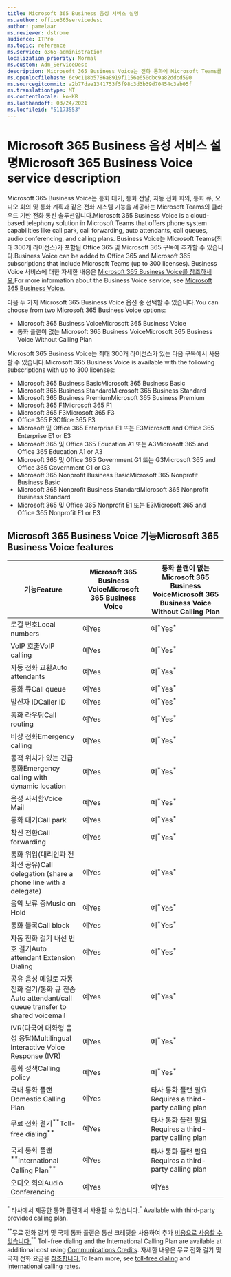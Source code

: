 ```yaml
---
title: Microsoft 365 Business 음성 서비스 설명
ms.author: office365servicedesc
author: pamelaar
ms.reviewer: dstrome
audience: ITPro
ms.topic: reference
ms.service: o365-administration
localization_priority: Normal
ms.custom: Adm_ServiceDesc
description: Microsoft 365 Business Voice는 전화 통화에 Microsoft Teams를 사용할 수 있는 추가 기능 서비스입니다. 전화 시스템, 국내 통화 플랜, SMS 및 오디오 회의가 결합됩니다.
ms.openlocfilehash: 6c9c118b5786a8919f1156e650dbc9a82ddcd590
ms.sourcegitcommit: a2b77dae1341753f5f98c3d3b39d70454c3ab05f
ms.translationtype: MT
ms.contentlocale: ko-KR
ms.lasthandoff: 03/24/2021
ms.locfileid: "51173553"
---
```

# <a name="microsoft-365-business-voice-service-description"></a><span data-ttu-id="38d92-104">Microsoft 365 Business 음성 서비스 설명</span><span class="sxs-lookup"><span data-stu-id="38d92-104">Microsoft 365 Business Voice service description</span></span>

<span data-ttu-id="38d92-105">Microsoft 365 Business Voice는 통화 대기, 통화 전달, 자동 전화 회의, 통화 큐, 오디오 회의 및 통화 계획과 같은 전화 시스템 기능을 제공하는 Microsoft Teams의 클라우드 기반 전화 통신 솔루션입니다.</span><span class="sxs-lookup"><span data-stu-id="38d92-105">Microsoft 365 Business Voice is a cloud-based telephony solution in Microsoft Teams that offers phone system capabilities like call park, call forwarding, auto attendants, call queues, audio conferencing, and calling plans.</span></span> <span data-ttu-id="38d92-106">Business Voice는 Microsoft Teams(최대 300개 라이선스)가 포함된 Office 365 및 Microsoft 365 구독에 추가할 수 있습니다.</span><span class="sxs-lookup"><span data-stu-id="38d92-106">Business Voice can be added to Office 365 and Microsoft 365 subscriptions that include Microsoft Teams (up to 300 licenses).</span></span> <span data-ttu-id="38d92-107">Business Voice 서비스에 대한 자세한 내용은 [Microsoft 365 Business Voice를 참조하세요.](/MicrosoftTeams/business-voice/whats-business-voice)</span><span class="sxs-lookup"><span data-stu-id="38d92-107">For more information about the Business Voice service, see [Microsoft 365 Business Voice](/MicrosoftTeams/business-voice/whats-business-voice).</span></span>

<span data-ttu-id="38d92-108">다음 두 가지 Microsoft 365 Business Voice 옵션 중 선택할 수 있습니다.</span><span class="sxs-lookup"><span data-stu-id="38d92-108">You can choose from two Microsoft 365 Business Voice options:</span></span>

- <span data-ttu-id="38d92-109">Microsoft 365 Business Voice</span><span class="sxs-lookup"><span data-stu-id="38d92-109">Microsoft 365 Business Voice</span></span>
- <span data-ttu-id="38d92-110">통화 플랜이 없는 Microsoft 365 Business Voice</span><span class="sxs-lookup"><span data-stu-id="38d92-110">Microsoft 365 Business Voice Without Calling Plan</span></span>

<span data-ttu-id="38d92-111">Microsoft 365 Business Voice는 최대 300개 라이선스가 있는 다음 구독에서 사용할 수 있습니다.</span><span class="sxs-lookup"><span data-stu-id="38d92-111">Microsoft 365 Business Voice is available with the following subscriptions with up to 300 licenses:</span></span>

- <span data-ttu-id="38d92-112">Microsoft 365 Business Basic</span><span class="sxs-lookup"><span data-stu-id="38d92-112">Microsoft 365 Business Basic</span></span>
- <span data-ttu-id="38d92-113">Microsoft 365 Business Standard</span><span class="sxs-lookup"><span data-stu-id="38d92-113">Microsoft 365 Business Standard</span></span>
- <span data-ttu-id="38d92-114">Microsoft 365 Business Premium</span><span class="sxs-lookup"><span data-stu-id="38d92-114">Microsoft 365 Business Premium</span></span>
- <span data-ttu-id="38d92-115">Microsoft 365 F1</span><span class="sxs-lookup"><span data-stu-id="38d92-115">Microsoft 365 F1</span></span>
- <span data-ttu-id="38d92-116">Microsoft 365 F3</span><span class="sxs-lookup"><span data-stu-id="38d92-116">Microsoft 365 F3</span></span>
- <span data-ttu-id="38d92-117">Office 365 F3</span><span class="sxs-lookup"><span data-stu-id="38d92-117">Office 365 F3</span></span>
- <span data-ttu-id="38d92-118">Microsoft 및 Office 365 Enterprise E1 또는 E3</span><span class="sxs-lookup"><span data-stu-id="38d92-118">Microsoft and Office 365 Enterprise E1 or E3</span></span>
- <span data-ttu-id="38d92-119">Microsoft 365 및 Office 365 Education A1 또는 A3</span><span class="sxs-lookup"><span data-stu-id="38d92-119">Microsoft 365 and Office 365 Education A1 or A3</span></span>
- <span data-ttu-id="38d92-120">Microsoft 365 및 Office 365 Government G1 또는 G3</span><span class="sxs-lookup"><span data-stu-id="38d92-120">Microsoft 365 and Office 365 Government G1 or G3</span></span>
- <span data-ttu-id="38d92-121">Microsoft 365 Nonprofit Business Basic</span><span class="sxs-lookup"><span data-stu-id="38d92-121">Microsoft 365 Nonprofit Business Basic</span></span>
- <span data-ttu-id="38d92-122">Microsoft 365 Nonprofit Business Standard</span><span class="sxs-lookup"><span data-stu-id="38d92-122">Microsoft 365 Nonprofit Business Standard</span></span>
- <span data-ttu-id="38d92-123">Microsoft 365 및 Office 365 Nonprofit E1 또는 E3</span><span class="sxs-lookup"><span data-stu-id="38d92-123">Microsoft 365 and Office 365 Nonprofit E1 or E3</span></span>

## <a name="microsoft-365-business-voice-features"></a><span data-ttu-id="38d92-124">Microsoft 365 Business Voice 기능</span><span class="sxs-lookup"><span data-stu-id="38d92-124">Microsoft 365 Business Voice features</span></span>

| <span data-ttu-id="38d92-125">기능</span><span class="sxs-lookup"><span data-stu-id="38d92-125">Feature</span></span> | <span data-ttu-id="38d92-126">Microsoft 365 Business Voice</span><span class="sxs-lookup"><span data-stu-id="38d92-126">Microsoft 365 Business Voice</span></span> | <span data-ttu-id="38d92-127">통화 플랜이 없는 Microsoft 365 Business Voice</span><span class="sxs-lookup"><span data-stu-id="38d92-127">Microsoft 365 Business Voice Without Calling Plan</span></span> |
|--------------------------------------------------------|------------------------------|---------------------------------------------------|
| <span data-ttu-id="38d92-128">로컬 번호</span><span class="sxs-lookup"><span data-stu-id="38d92-128">Local numbers</span></span> | <span data-ttu-id="38d92-129">예</span><span class="sxs-lookup"><span data-stu-id="38d92-129">Yes</span></span> | <span data-ttu-id="38d92-130">예<sup>\*</sup></span><span class="sxs-lookup"><span data-stu-id="38d92-130">Yes<sup>\*</sup></span></span> |
| <span data-ttu-id="38d92-131">VoIP 호출</span><span class="sxs-lookup"><span data-stu-id="38d92-131">VoIP calling</span></span> | <span data-ttu-id="38d92-132">예</span><span class="sxs-lookup"><span data-stu-id="38d92-132">Yes</span></span> | <span data-ttu-id="38d92-133">예<sup>\*</sup></span><span class="sxs-lookup"><span data-stu-id="38d92-133">Yes<sup>\*</sup></span></span> |
| <span data-ttu-id="38d92-134">자동 전화 교환</span><span class="sxs-lookup"><span data-stu-id="38d92-134">Auto attendants</span></span> | <span data-ttu-id="38d92-135">예</span><span class="sxs-lookup"><span data-stu-id="38d92-135">Yes</span></span> | <span data-ttu-id="38d92-136">예<sup>\*</sup></span><span class="sxs-lookup"><span data-stu-id="38d92-136">Yes<sup>\*</sup></span></span> |
| <span data-ttu-id="38d92-137">통화 큐</span><span class="sxs-lookup"><span data-stu-id="38d92-137">Call queue</span></span> | <span data-ttu-id="38d92-138">예</span><span class="sxs-lookup"><span data-stu-id="38d92-138">Yes</span></span> | <span data-ttu-id="38d92-139">예<sup>\*</sup></span><span class="sxs-lookup"><span data-stu-id="38d92-139">Yes<sup>\*</sup></span></span> |
| <span data-ttu-id="38d92-140">발신자 ID</span><span class="sxs-lookup"><span data-stu-id="38d92-140">Caller ID</span></span> | <span data-ttu-id="38d92-141">예</span><span class="sxs-lookup"><span data-stu-id="38d92-141">Yes</span></span> | <span data-ttu-id="38d92-142">예<sup>\*</sup></span><span class="sxs-lookup"><span data-stu-id="38d92-142">Yes<sup>\*</sup></span></span> |
| <span data-ttu-id="38d92-143">통화 라우팅</span><span class="sxs-lookup"><span data-stu-id="38d92-143">Call routing</span></span> | <span data-ttu-id="38d92-144">예</span><span class="sxs-lookup"><span data-stu-id="38d92-144">Yes</span></span> | <span data-ttu-id="38d92-145">예<sup>\*</sup></span><span class="sxs-lookup"><span data-stu-id="38d92-145">Yes<sup>\*</sup></span></span> |
| <span data-ttu-id="38d92-146">비상 전화</span><span class="sxs-lookup"><span data-stu-id="38d92-146">Emergency calling</span></span> | <span data-ttu-id="38d92-147">예</span><span class="sxs-lookup"><span data-stu-id="38d92-147">Yes</span></span> | <span data-ttu-id="38d92-148">예<sup>\*</sup></span><span class="sxs-lookup"><span data-stu-id="38d92-148">Yes<sup>\*</sup></span></span> |
| <span data-ttu-id="38d92-149">동적 위치가 있는 긴급 통화</span><span class="sxs-lookup"><span data-stu-id="38d92-149">Emergency calling with dynamic location</span></span> | <span data-ttu-id="38d92-150">예</span><span class="sxs-lookup"><span data-stu-id="38d92-150">Yes</span></span> | <span data-ttu-id="38d92-151">예<sup>\*</sup></span><span class="sxs-lookup"><span data-stu-id="38d92-151">Yes<sup>\*</sup></span></span> |
| <span data-ttu-id="38d92-152">음성 사서함</span><span class="sxs-lookup"><span data-stu-id="38d92-152">Voice Mail</span></span> | <span data-ttu-id="38d92-153">예</span><span class="sxs-lookup"><span data-stu-id="38d92-153">Yes</span></span> | <span data-ttu-id="38d92-154">예<sup>\*</sup></span><span class="sxs-lookup"><span data-stu-id="38d92-154">Yes<sup>\*</sup></span></span> |
| <span data-ttu-id="38d92-155">통화 대기</span><span class="sxs-lookup"><span data-stu-id="38d92-155">Call park</span></span> | <span data-ttu-id="38d92-156">예</span><span class="sxs-lookup"><span data-stu-id="38d92-156">Yes</span></span> | <span data-ttu-id="38d92-157">예<sup>\*</sup></span><span class="sxs-lookup"><span data-stu-id="38d92-157">Yes<sup>\*</sup></span></span> |
| <span data-ttu-id="38d92-158">착신 전환</span><span class="sxs-lookup"><span data-stu-id="38d92-158">Call forwarding</span></span> | <span data-ttu-id="38d92-159">예</span><span class="sxs-lookup"><span data-stu-id="38d92-159">Yes</span></span> | <span data-ttu-id="38d92-160">예<sup>\*</sup></span><span class="sxs-lookup"><span data-stu-id="38d92-160">Yes<sup>\*</sup></span></span> |
| <span data-ttu-id="38d92-161">통화 위임(대리인과 전화선 공유)</span><span class="sxs-lookup"><span data-stu-id="38d92-161">Call delegation (share a phone line with a delegate)</span></span> | <span data-ttu-id="38d92-162">예</span><span class="sxs-lookup"><span data-stu-id="38d92-162">Yes</span></span> | <span data-ttu-id="38d92-163">예<sup>\*</sup></span><span class="sxs-lookup"><span data-stu-id="38d92-163">Yes<sup>\*</sup></span></span> |
| <span data-ttu-id="38d92-164">음악 보류 중</span><span class="sxs-lookup"><span data-stu-id="38d92-164">Music on Hold</span></span> | <span data-ttu-id="38d92-165">예</span><span class="sxs-lookup"><span data-stu-id="38d92-165">Yes</span></span> | <span data-ttu-id="38d92-166">예<sup>\*</sup></span><span class="sxs-lookup"><span data-stu-id="38d92-166">Yes<sup>\*</sup></span></span> |
| <span data-ttu-id="38d92-167">통화 블록</span><span class="sxs-lookup"><span data-stu-id="38d92-167">Call block</span></span> | <span data-ttu-id="38d92-168">예</span><span class="sxs-lookup"><span data-stu-id="38d92-168">Yes</span></span> | <span data-ttu-id="38d92-169">예<sup>\*</sup></span><span class="sxs-lookup"><span data-stu-id="38d92-169">Yes<sup>\*</sup></span></span> |
| <span data-ttu-id="38d92-170">자동 전화 걸기 내선 번호 걸기</span><span class="sxs-lookup"><span data-stu-id="38d92-170">Auto attendant Extension Dialing</span></span> | <span data-ttu-id="38d92-171">예</span><span class="sxs-lookup"><span data-stu-id="38d92-171">Yes</span></span> | <span data-ttu-id="38d92-172">예<sup>\*</sup></span><span class="sxs-lookup"><span data-stu-id="38d92-172">Yes<sup>\*</sup></span></span> |
| <span data-ttu-id="38d92-173">공유 음성 메일로 자동 전화 걸기/통화 큐 전송</span><span class="sxs-lookup"><span data-stu-id="38d92-173">Auto attendant/call queue transfer to shared voicemail</span></span> | <span data-ttu-id="38d92-174">예</span><span class="sxs-lookup"><span data-stu-id="38d92-174">Yes</span></span> | <span data-ttu-id="38d92-175">예<sup>\*</sup></span><span class="sxs-lookup"><span data-stu-id="38d92-175">Yes<sup>\*</sup></span></span> |
| <span data-ttu-id="38d92-176">IVR(다국어 대화형 음성 응답)</span><span class="sxs-lookup"><span data-stu-id="38d92-176">Multilingual Interactive Voice Response (IVR)</span></span> | <span data-ttu-id="38d92-177">예</span><span class="sxs-lookup"><span data-stu-id="38d92-177">Yes</span></span> | <span data-ttu-id="38d92-178">예<sup>\*</sup></span><span class="sxs-lookup"><span data-stu-id="38d92-178">Yes<sup>\*</sup></span></span> |
| <span data-ttu-id="38d92-179">통화 정책</span><span class="sxs-lookup"><span data-stu-id="38d92-179">Calling policy</span></span> | <span data-ttu-id="38d92-180">예</span><span class="sxs-lookup"><span data-stu-id="38d92-180">Yes</span></span> | <span data-ttu-id="38d92-181">예<sup>\*</sup></span><span class="sxs-lookup"><span data-stu-id="38d92-181">Yes<sup>\*</sup></span></span> |
| <span data-ttu-id="38d92-182">국내 통화 플랜</span><span class="sxs-lookup"><span data-stu-id="38d92-182">Domestic Calling Plan</span></span> | <span data-ttu-id="38d92-183">예</span><span class="sxs-lookup"><span data-stu-id="38d92-183">Yes</span></span> | <span data-ttu-id="38d92-184">타사 통화 플랜 필요</span><span class="sxs-lookup"><span data-stu-id="38d92-184">Requires a third-party calling plan</span></span> |
| <span data-ttu-id="38d92-185">무료 전화 걸기<sup>\*\*</sup></span><span class="sxs-lookup"><span data-stu-id="38d92-185">Toll-free dialing<sup>\*\*</sup></span></span> | <span data-ttu-id="38d92-186">예</span><span class="sxs-lookup"><span data-stu-id="38d92-186">Yes</span></span> | <span data-ttu-id="38d92-187">타사 통화 플랜 필요</span><span class="sxs-lookup"><span data-stu-id="38d92-187">Requires a third-party calling plan</span></span> |
| <span data-ttu-id="38d92-188">국제 통화 플랜<sup>\*\*</sup></span><span class="sxs-lookup"><span data-stu-id="38d92-188">International Calling Plan<sup>\*\*</sup></span></span> | <span data-ttu-id="38d92-189">예</span><span class="sxs-lookup"><span data-stu-id="38d92-189">Yes</span></span> | <span data-ttu-id="38d92-190">타사 통화 플랜 필요</span><span class="sxs-lookup"><span data-stu-id="38d92-190">Requires a third-party calling plan</span></span> |
| <span data-ttu-id="38d92-191">오디오 회의</span><span class="sxs-lookup"><span data-stu-id="38d92-191">Audio Conferencing</span></span> | <span data-ttu-id="38d92-192">예</span><span class="sxs-lookup"><span data-stu-id="38d92-192">Yes</span></span> | <span data-ttu-id="38d92-193">예</span><span class="sxs-lookup"><span data-stu-id="38d92-193">Yes</span></span> |

<span data-ttu-id="38d92-194"><sup>\*</sup> 타사에서 제공한 통화 플랜에서 사용할 수 있습니다.</span><span class="sxs-lookup"><span data-stu-id="38d92-194"><sup>\*</sup> Available with third-party provided calling plan.</span></span>

<span data-ttu-id="38d92-195"><sup>\*\*</sup>무료 전화 걸기 및 국제 통화 플랜은 통신 크레딧을 사용하여 추가 [비용으로 사용할 수 있습니다.](/microsoftteams/what-are-communications-credits)</span><span class="sxs-lookup"><span data-stu-id="38d92-195"><sup>\*\*</sup> Toll-free dialing and the International Calling Plan are available at additional cost using [Communications Credits](/microsoftteams/what-are-communications-credits).</span></span> <span data-ttu-id="38d92-196">자세한 내용은 무료 [](/microsoftteams/toll-free-dialing-limitations-and-restrictions) 전화 걸기 및 국제 전화 요금을 [참조합니다.](https://www.microsoft.com/microsoft-365/microsoft-teams/voice-calling?rtc=1#ow-download-rates)</span><span class="sxs-lookup"><span data-stu-id="38d92-196">To learn more, see [toll-free dialing](/microsoftteams/toll-free-dialing-limitations-and-restrictions) and [international calling rates](https://www.microsoft.com/microsoft-365/microsoft-teams/voice-calling?rtc=1#ow-download-rates).</span></span>